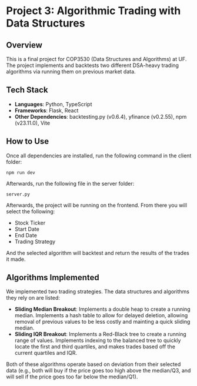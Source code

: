 # Project 3: Algorithmic Trading with Data Structures
## Overview
This is a final project for COP3530 (Data Structures and Algorithms) at UF. The project implements and backtests two different DSA-heavy trading algorithms via running them on previous market data.

## Tech Stack
- **Languages**: Python, TypeScript
- **Frameworks**: Flask, React
- **Other Dependencies**: backtesting.py (v0.6.4), yfinance (v0.2.55), npm (v23.11.0), Vite

## How to Use
Once all dependencies are installed, run the following command in the client folder:

```npm run dev```

Afterwards, run the following file in the server folder:

```server.py```

Afterwards, the project will be running on the frontend. From there you will select the following:
- Stock Ticker
- Start Date
- End Date
- Trading Strategy

And the selected algorithm will backtest and return the results of the trades it made.

## Algorithms Implemented

We implemented two trading strategies. The data structures and algorithms they rely on are listed:
- **Sliding Median Breakout**: Implements a double heap to create a running median. Implements a hash table to allow for delayed deletion, allowing removal of previous values to be less costly and mainting a quick sliding median.
- **Sliding IQR Breakout**: Implements a Red-Black tree to create a running range of values. Implements indexing to the balanced tree to quickly locate the first and third quartiles, and makes trades based off the current quartiles and IQR.

Both of these algorithms operate based on deviation from their selected data (e.g., both will buy if the price goes too high above the median/Q3, and will sell if the price goes too far below the median/Q1).

